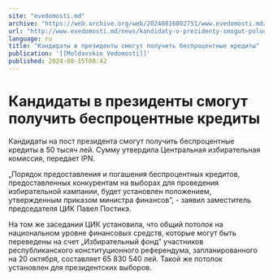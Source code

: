 ```yaml
---
site: "evedomosti.md"
archive: "https://web.archive.org/web/20240816002751/www.evedomosti.md/news/kandidaty-v-prezidenty-smogut-poluchit-besprocentnye-kredity"
url: "http://www.evedomosti.md/news/kandidaty-v-prezidenty-smogut-poluchit-besprocentnye-kredity"
language: ru
title: "Кандидаты в президенты смогут получить беспроцентные кредиты"
publication: '[[Moldavskie Vedomosti]]'
published: 2024-08-15T08:42
---
```


# Кандидаты в президенты смогут получить беспроцентные кредиты

Кандидаты на пост президента смогут получить беспроцентные кредиты в 50 тысяч лей. Сумму утвердила Центральная избирательная комиссия, передает IPN.

„Порядок предоставления и погашения беспроцентных кредитов, предоставленных конкурентам на выборах для проведения избирательной кампании, будет установлен положением, утвержденным приказом министра финансов”, - заявил заместитель председателя ЦИК Павел Постикэ.

На том же заседании ЦИК установила, что общий потолок на национальном уровне финансовых средств, которые могут быть переведены на счет „Избирательный фонд” участников республиканского конституционного референдума, запланированного на 20 октября, составляет 65 830 540 лей. Такой же потолок установлен для президентских выборов.